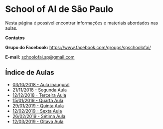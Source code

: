 # School of AI de São Paulo

Nesta página é possível encontrar informações e materiais abordados nas aulas.

**Contatos**

**Grupo do Facebook:** https://www.facebook.com/groups/spschoolofai/

**E-mail:** schoolofai.sp@gmail.com

## Índice de Aulas

- [03/10/2018 - Aula inaugural](https://github.com/SchoolOfAISaoPaulo/aulas/tree/master/01_aula)
- [21/11/2018 - Segunda Aula](https://github.com/SchoolOfAISaoPaulo/aulas/tree/master/02_aula)
- [12/12/2018 - Terceira Aula](https://github.com/SchoolOfAISaoPaulo/aulas/tree/master/03_aula)
- [15/01/2019 - Quarta Aula](https://github.com/SchoolOfAISaoPaulo/aulas/tree/master/04_aula)
- [29/01/2019 - Quinta Aula](https://github.com/SchoolOfAISaoPaulo/aulas/tree/master/05_aula)
- [12/02/2019 - Sexta Aula](https://github.com/SchoolOfAISaoPaulo/aulas/tree/master/06_aula)
- [26/02/2019 - Sétima Aula](https://github.com/SchoolOfAISaoPaulo/aulas/tree/master/07_aula)
- [12/03/2019 - Oitava Aula](https://github.com/SchoolOfAISaoPaulo/aulas/tree/master/08_aula)
